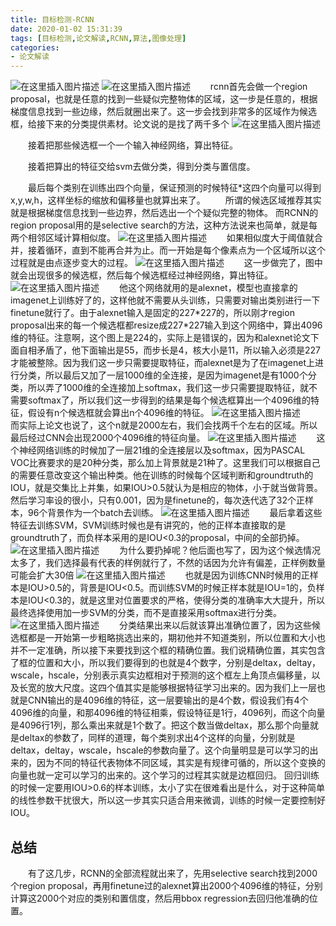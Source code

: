 ```yaml
---
title: 目标检测-RCNN
date: 2020-01-02 15:31:39
tags: [目标检测,论文解读,RCNN,算法,图像处理]
categories: 
- 论文解读
---
```

![在这里插入图片描述](1.png)
![在这里插入图片描述](2.png)
　　rcnn首先会做一个region proposal，也就是任意的找到一些疑似完整物体的区域，这一步是任意的，根据梯度信息找到一些边缘，然后就圈出来了。这一步会找到非常多的区域作为候选框，给接下来的分类提供素材。论文说的是找了两千多个
![在这里插入图片描述](3.png)

　　接着把那些候选框一个一个输入神经网络，算出特征。

　　接着把算出的特征交给svm去做分类，得到分类与置信度。

　　最后每个类别在训练出四个向量，保证预测的时候特征\*这四个向量可以得到x,y,w,h，这样坐标的缩放和偏移量也就算出来了。
　　所谓的候选区域推荐其实就是根据梯度信息找到一些边界，然后选出一个个疑似完整的物体。 而RCNN的region proposal用的是selective search的方法，这种方法说来也简单，就是每两个相邻区域计算相似度。
![在这里插入图片描述](4.png)
　　如果相似度大于阈值就合并，接着循环，直到不能再合并为止。而一开始是每个像素点为一个区域所以这个过程就是由点逐步变大的过程。
![在这里插入图片描述](5.png)
　　这一步做完了，图中就会出现很多的候选框，然后每个候选框经过神经网络，算出特征。
![在这里插入图片描述](6.png)
　　他这个网络就用的是alexnet，模型也直接拿的imagenet上训练好了的，这样他就不需要从头训练，只需要对输出类别进行一下finetune就行了。由于alexnet输入是固定的227\*227的，所以刚才region proposal出来的每一个候选框都resize成227\*227输入到这个网络中，算出4096维的特征。注意啊，这个图上是224的，实际上是错误的，因为和alexnet论文下面自相矛盾了，他下面输出是55，而步长是4，核大小是11，所以输入必须是227才能被整除。因为我们这一步只需要提取特征，而alexnet是为了在imagenet上进行分类，所以最后又加了一层1000维的全连接，是因为imagenet是有1000个分类，所以弄了1000维的全连接加上softmax，我们这一步只需要提取特征，就不需要softmax了，所以我们这一步得到的结果是每个候选框算出一个4096维的特征，假设有n个候选框就会算出n个4096维的特征。
![在这里插入图片描述](7.png)
　　而实际上论文也说了，这个n就是2000左右，我们会找两千个左右的区域。所以最后经过CNN会出现2000个4096维的特征向量。
![在这里插入图片描述](8.png)
　　这个神经网络训练的时候加了一层21维的全连接层以及softmax，因为PASCAL VOC比赛要求的是20种分类，那么加上背景就是21种了。这里我们可以根据自己的需要任意改变这个输出种类。他在训练的时候每个区域判断和groundtruth的IOU，就是交集比上并集，如果IOU>0.5就认为是相应的物体，小于就当做背景。然后学习率设的很小，只有0.001，因为是finetune的，每次迭代选了32个正样本，96个背景作为一个batch去训练。
![在这里插入图片描述](9.png)
　　最后拿着这些特征去训练SVM，SVM训练时候也是有讲究的，他的正样本直接取的是groundtruth了，而负样本采用的是IOU<0.3的proposal，中间的全部扔掉。
![在这里插入图片描述](10.png)
　　为什么要扔掉呢？他后面也写了，因为这个候选情况太多了，我们选择最有代表的样例就行了，不然的话因为允许有偏差，正样例数量可能会扩大30倍
![在这里插入图片描述](11.png)
　　也就是因为训练CNN时候用的正样本是IOU>0.5的，背景是IOU<0.5。而训练SVM的时候正样本就是IOU=1的，负样本是IOU<0.3的，就是这里对位置要求的严格，使得分类的准确率大大提升，所以最终选择使用加一步SVM的分类，而不是直接采用softmax进行分类。
![在这里插入图片描述](12.png)
　　分类结果出来以后就该算出准确位置了，因为这些候选框都是一开始第一步粗略挑选出来的，期初他并不知道类别，所以位置和大小也并不一定准确，所以接下来要找到这个框的精确位置。我们说精确位置，其实包含了框的位置和大小，所以我们要得到的也就是4个数字，分别是deltax，deltay，wscale，hscale，分别表示真实边框相对于预测的这个框左上角顶点偏移量，以及长宽的放大尺度。这四个值其实是能够根据特征学习出来的。因为我们上一层也就是CNN输出的是4096维的特征，这一层要输出的是4个数，假设我们有4个4096维的向量，和那4096维的特征相乘，假设特征是1行，4096列，而这个向量是4096行1列，那么乘出来就是1个数了。把这个数当做deltax，那么那个向量就是deltax的参数了，同样的道理，每个类别求出4个这样的向量，分别就是deltax，deltay，wscale，hscale的参数向量了。这个向量明显是可以学习的出来的，因为不同的特征代表物体不同区域，其实是有规律可循的，所以这个变换的向量也就一定可以学习的出来的。这个学习的过程其实就是边框回归。 回归训练的时候一定要用IOU>0.6的样本训练，太小了实在很难看出是什么，对于这种简单的线性参数干扰很大，所以这一步其实只适合用来微调，训练的时候一定要控制好IOU。

## 总结

　　有了这几步，RCNN的全部流程就出来了，先用selective search找到2000个region proposal，再用finetune过的alexnet算出2000个4096维的特征，分别计算这2000个对应的类别和置信度，然后用bbox regression去回归他准确的位置。

